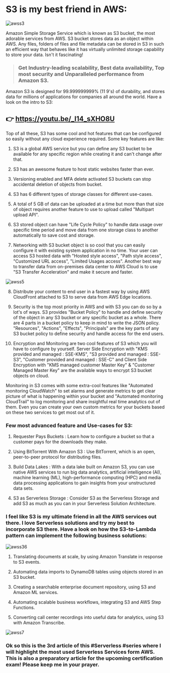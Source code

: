 # S3 is my best friend in AWS:
![awss3](https://user-images.githubusercontent.com/47071968/184665878-5b7874ce-c486-4bbf-b44f-a200d97bd053.jpg)

Amazon Simple Storage Service which is known as S3 bucket, the most adorable services from AWS. S3 bucket stores data as an object within AWS. Any files, folders of files and file metadata can be stored in S3 in such an efficient way that behaves like it has virtually unlimited storage capability to store your data. Isn't it fascinating! 


> ### Get Industry-leading scalability, Best data availability, Top most security and Unparalleled performance from Amazon S3.

Amazon S3 is designed for 99.999999999% (11 9's) of durability, and stores data for millions of applications for companies all around the world. Have a look on the intro to S3:

## :point_right: https://youtu.be/_I14_sXHO8U 

Top of all these, S3 has some cool and hot features that can be configured so easily without any cloud experience required. Some key features are like:

1. S3 is a global AWS service but you can define any S3 bucket to be available for any specific region while creating it and can't change after that.

2. S3 has an awesome feature to host static websites faster than ever.

3. Versioning enabled and MFA delete activated S3 buckets can stop accidental deletion of objects from bucket.

4. S3 has 6 different types of storage classes for different use-cases.

5. A total of 5 GB of data can be uploaded at a time but more than that size of object requires another feature to use to upload called "Multipart upload API".

6. S3 stored object can have "Life Cycle Policy" to handle data usage over specific time period and move data from one storage class to another automatically to save cost and storage.

7. Networking with S3 bucket object is so cool that you can easily configure it with existing system application in no time. Your user can access S3 hosted data with "Hosted style access", "Path style access", "Customized URL access", "Limited Usages access". Another best way to transfer data from on-premises data center to AWS Cloud is to use "S3 Transfer Acceleration" and make it secure and faster.

![awss5](https://user-images.githubusercontent.com/47071968/184670127-e98c5084-a597-4dcf-b3a2-d9c3bed9b3a7.png)


8. Distribute your content to end user in a fastest way by using AWS CloudFront attached to S3 to serve data from AWS Edge locations.

9. Security is the top most priority in AWS and with S3 you can do so by a lot's of ways. S3 provides "Bucket Policy" to handle and define security of the object in any S3 bucket or any specific bucket as a whole. There are 4 parts in a bucket policy to keep in mind to write the JSON policy. "Resources", "Actions", "Effects", "Principals" are the key parts of any S3 bucket policy to define security and handle access for the end users. 

10. Encryption and Monitoring are two cool features of S3 which you will have to configure by yourself. Server Side Encryption with "KMS provided and managed : SSE-KMS", "S3 provided and managed : SSE-S3", "Customer provided and managed : SSE-C" and Client Side Encryption with "KMS managed customer Master Key" & "Customer Managed Master Key" are the available ways to encrypt S3 bucket objects on cloud.

Monitoring in S3 comes with some extra-cool features like "Automated monitoring CloudWatch" to set alarms and generate metrics to get clear picture of what is happening within your bucket and "Automated monitoring CloudTrail" to log monitoring and share insightful real time analytics out of them. Even you can create your own custom metrics for your buckets based on these two services to get most out of it.

### Few most advanced feature and Use-cases for S3:

1. Requester Pays Buckets : Learn how to configure a bucket so that a customer pays for the downloads they make.

2. Using BitTorrent With Amazon S3 : Use BitTorrent, which is an open, peer-to-peer protocol for distributing files.

3. Build Data Lakes : With a data lake built on Amazon S3, you can use native AWS services to run big data analytics, artificial intelligence (AI), machine learning (ML), high-performance computing (HPC) and media data processing applications to gain insights from your unstructured data sets.

4. S3 as Serverless Storage : Consider S3 as the Serverless Storage and add S3 as much as you can in your Serverless Solution Architecture.

### I feel like S3 is my ultimate friend in all the AWS services out there. I love Serverless solutions and try my best to incorporate S3 there. Have a look on how the S3-to-Lambda pattern can implement the following business solutions:


![awss36](https://user-images.githubusercontent.com/47071968/184672352-77565d98-1ad6-45bc-ab59-bfa0814aec3e.png)


1. Translating documents at scale, by using Amazon Translate in response to S3 events.

2. Automating data imports to DynamoDB tables using objects stored in an S3 bucket.

3. Creating a searchable enterprise document repository, using S3 and Amazon ML services.

4. Automating scalable business workflows, integrating S3 and AWS Step Functions.

5. Converting call center recordings into useful data for analytics, using S3 with Amazon Transcribe.


![awss7](https://user-images.githubusercontent.com/47071968/184672672-302f244f-a357-4090-b172-4bc3ab13aae2.jpg)


### Ok so this is the 3rd article of this #Serverless #series where I will highlight the most used Serverless Services form AWS. This is also a preparatory article for the upcoming certification exam!  Please keep me in your prayer.


